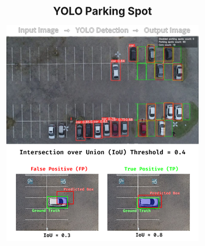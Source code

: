 # <div align="center">YOLO Parking Spot</div>

<img src="images/project-banner.png">

<img src="images/iou-example.png">